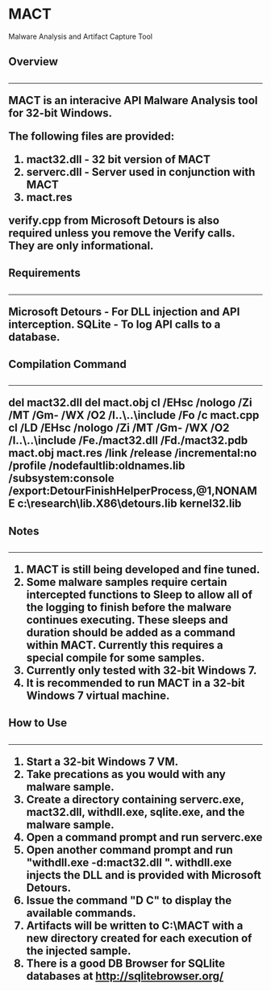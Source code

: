 # MACT
Malware Analysis and Artifact Capture Tool

<h2><b>Overview</b><h2>
<hr></hr>
<p>
MACT is an interacive API Malware Analysis tool for 32-bit Windows.

The following files are provided:
1. mact32.dll - 32 bit version of MACT
2. serverc.dll - Server used in conjunction with MACT
3. mact.res

verify.cpp from Microsoft Detours is also required unless you remove the Verify calls. They are only informational.
</p>

<h2><b>Requirements</b><h2>
<hr></hr>
<p>
Microsoft Detours - For DLL injection and API interception.
SQLite - To log API calls to a database.
</p>

<h2><b>Compilation Command</b><h2>
<hr></hr>
<p>
del mact32.dll
del mact.obj
cl /EHsc /nologo /Zi /MT /Gm- /WX /O2 /I..\..\include /Fo /c mact.cpp
cl /LD /EHsc /nologo /Zi /MT /Gm- /WX /O2 /I..\..\include /Fe./mact32.dll /Fd./mact32.pdb mact.obj mact.res /link /release /incremental:no /profile /nodefaultlib:oldnames.lib /subsystem:console  /export:DetourFinishHelperProcess,@1,NONAME c:\research\lib.X86\detours.lib kernel32.lib
</p>

<h2><b>Notes</b><h2>
<hr></hr>
<p>
  
1. MACT is still being developed and fine tuned.
2. Some malware samples require certain intercepted functions to Sleep to allow all of the logging to finish before the malware continues executing. These sleeps and duration should be added as a command within MACT. Currently this requires a special compile for some samples. 
3. Currently only tested with 32-bit Windows 7.
4. It is recommended to run MACT in a 32-bit Windows 7 virtual machine.

</p>

<h2><b>How to Use</b><h2>
<hr></hr>
<p>
  
1. Start a 32-bit Windows 7 VM.
2. Take precations as you would with any malware sample.
3. Create a directory containing serverc.exe, mact32.dll, withdll.exe, sqlite.exe, and the malware sample.
4. Open a command prompt and run serverc.exe
5. Open another command prompt and run "withdll.exe -d:mact32.dll <malware sample>". withdll.exe injects the DLL and is provided with Microsoft Detours.
6. Issue the command "D C" to display the available commands.
7. Artifacts will be written to C:\MACT with a new directory created for each execution of the injected sample.
8. There is a good DB Browser for SQLlite databases at http://sqlitebrowser.org/
  
</p>

